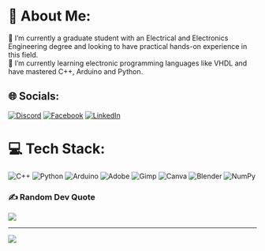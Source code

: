 # 💫 About Me:
🔭 I’m currently a graduate student with an Electrical and Electronics Engineering degree and looking to have practical hands-on experience in this field.<br>🌱 I’m currently learning electronic programming languages like VHDL and have mastered C++, Arduino and Python.<br>


## 🌐 Socials:
[![Discord](https://img.shields.io/badge/Discord-%237289DA.svg?logo=discord&logoColor=white)](https://discord.gg/https://discord.gg/Kv6xFzTd6w) [![Facebook](https://img.shields.io/badge/Facebook-%231877F2.svg?logo=Facebook&logoColor=white)](https://facebook.com/AdemolaPopoola) [![LinkedIn](https://img.shields.io/badge/LinkedIn-%230077B5.svg?logo=linkedin&logoColor=white)](https://linkedin.com/in/linkedin.com/in/ademola-popoola-805731205) 

# 💻 Tech Stack:
![C++](https://img.shields.io/badge/c++-%2300599C.svg?style=for-the-badge&logo=c%2B%2B&logoColor=white) ![Python](https://img.shields.io/badge/python-3670A0?style=for-the-badge&logo=python&logoColor=ffdd54) ![Arduino](https://img.shields.io/badge/-Arduino-00979D?style=for-the-badge&logo=Arduino&logoColor=white) ![Adobe](https://img.shields.io/badge/adobe-%23FF0000.svg?style=for-the-badge&logo=adobe&logoColor=white) ![Gimp](https://img.shields.io/badge/Gimp-657D8B?style=for-the-badge&logo=gimp&logoColor=FFFFFF) ![Canva](https://img.shields.io/badge/Canva-%2300C4CC.svg?style=for-the-badge&logo=Canva&logoColor=white) ![Blender](https://img.shields.io/badge/blender-%23F5792A.svg?style=for-the-badge&logo=blender&logoColor=white) ![NumPy](https://img.shields.io/badge/numpy-%23013243.svg?style=for-the-badge&logo=numpy&logoColor=white)


### ✍️ Random Dev Quote
![](https://quotes-github-readme.vercel.app/api?type=horizontal&theme=radical)

---
[![](https://visitcount.itsvg.in/api?id=Mst3rmnd&icon=0&color=0)](https://visitcount.itsvg.in)

<!-- Proudly created with GPRM ( https://gprm.itsvg.in ) -->
